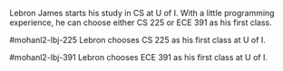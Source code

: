 Lebron James starts his study in CS at U of I. With a little programming experience, he can choose either CS 225 or ECE 391 as his first class.

#mohanl2-lbj-225
Lebron chooses CS 225 as his first class at U of I.

#mohanl2-lbj-391
Lebron chooses ECE 391 as his first class at U of I.
